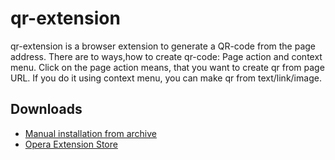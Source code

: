 # qr-extension

qr-extension is a browser extension to generate a QR-code from the page address. There are to ways,how to create qr-code: Page action and context menu. Click on the page action means, that you want to create qr from page URL. If you do it using context menu, you can make qr from text/link/image.

## Downloads

* [Manual installation from archive](https://github.com/atomspaceodua/qr-extension/releases/download/v1.0.0/qr-extension-1.0.0.zip)
* [Opera Extension Store](https://addons.opera.com/extensions/details/qr-extension/) 